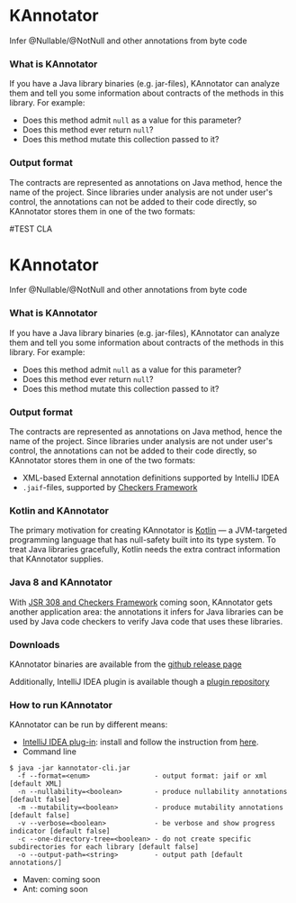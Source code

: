 KAnnotator
==========

Infer @Nullable/@NotNull and other annotations from byte code

### What is KAnnotator

If you have a Java library binaries (e.g. jar-files), KAnnotator can analyze them and tell you some information about contracts of the methods in this library. For example:
* Does this method admit `null` as a value for this parameter?
* Does this method ever return `null`?
* Does this method mutate this collection passed to it?

### Output format

The contracts are represented as annotations on Java method, hence the name of the project.
Since libraries under analysis are not under user's control, the annotations can not be added to their code directly, so KAnnotator stores them in one of the two formats:

#TEST CLA



KAnnotator
==========

Infer @Nullable/@NotNull and other annotations from byte code

### What is KAnnotator

If you have a Java library binaries (e.g. jar-files), KAnnotator can analyze them and tell you some information about contracts of the methods in this library. For example:
* Does this method admit `null` as a value for this parameter?
* Does this method ever return `null`?
* Does this method mutate this collection passed to it?

### Output format

The contracts are represented as annotations on Java method, hence the name of the project.
Since libraries under analysis are not under user's control, the annotations can not be added to their code directly, so KAnnotator stores them in one of the two formats:
* XML-based External annotation definitions supported by IntelliJ IDEA
* ````.jaif````-files, supported by [Checkers Framework](http://types.cs.washington.edu/annotation-file-utilities/)

### Kotlin and KAnnotator

The primary motivation for creating KAnnotator is [Kotlin](http://kotlin.jetbrains.org) — a JVM-targeted programming language that has null-safety built into its type system. To treat Java libraries gracefully, Kotlin needs the extra contract information that KAnnotator supplies.

### Java 8 and KAnnotator

With [JSR 308 and Checkers Framework](http://types.cs.washington.edu/jsr308/) coming soon, KAnnotator gets another application area: the annotations it infers for Java libraries can be used by Java code checkers to verify Java code that uses these libraries.

### Downloads

KAnnotator binaries are available from the [github release page](https://github.com/JetBrains/kannotator/releases)

Additionally, IntelliJ IDEA plugin is available though a [plugin repository](http://www.jetbrains.com/idea/plugins/)

### How to run KAnnotator

KAnnotator can be run by different means:
* [IntelliJ IDEA plug-in](http://plugins.jetbrains.com/plugin/7205?pr=idea): install and follow the instruction from [here](http://blog.jetbrains.com/kotlin/2013/03/kannotator-0-1-is-out/).
* Command line

````
$ java -jar kannotator-cli.jar
  -f --format=<enum>                - output format: jaif or xml [default XML]
  -n --nullability=<boolean>        - produce nullability annotations [default false]
  -m --mutability=<boolean>         - produce mutability annotations [default false]
  -v --verbose=<boolean>            - be verbose and show progress indicator [default false]
  -c --one-directory-tree=<boolean> - do not create specific subdirectories for each library [default false]
  -o --output-path=<string>         - output path [default annotations/]
````
* Maven: coming soon
* Ant: coming soon
